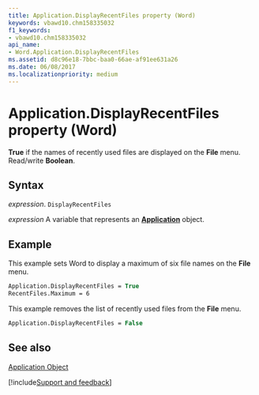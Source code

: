 ```yaml
---
title: Application.DisplayRecentFiles property (Word)
keywords: vbawd10.chm158335032
f1_keywords:
- vbawd10.chm158335032
api_name:
- Word.Application.DisplayRecentFiles
ms.assetid: d8c96e18-7bbc-baa0-66ae-af91ee631a26
ms.date: 06/08/2017
ms.localizationpriority: medium
---
```



# Application.DisplayRecentFiles property (Word)

 **True** if the names of recently used files are displayed on the **File** menu. Read/write **Boolean**.


## Syntax

_expression_. `DisplayRecentFiles`

_expression_ A variable that represents an **[Application](Word.Application.md)** object. 


## Example

This example sets Word to display a maximum of six file names on the **File** menu.


```vb
Application.DisplayRecentFiles = True 
RecentFiles.Maximum = 6
```

This example removes the list of recently used files from the **File** menu.




```vb
Application.DisplayRecentFiles = False
```


## See also


[Application Object](Word.Application.md)

[!include[Support and feedback](~/includes/feedback-boilerplate.md)]